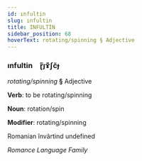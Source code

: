 ```yaml
---
id: ınfultin
slug: ınfultin
title: INFULTİN
sidebar_position: 68
hoverText: rotating/spinning § Adjective
---
```


### ınfultin&emsp;<span kind="abugida">ɽ̃ȷɤ͊ʃc̃ɟ</span>

*rotating/spinning* **§** Adjective

**Verb**: to be rotating/spinning

**Noun**: rotation/spin

**Modifier**: rotating/spinning

Romanian învârtind undefined

*Romance Language Family*